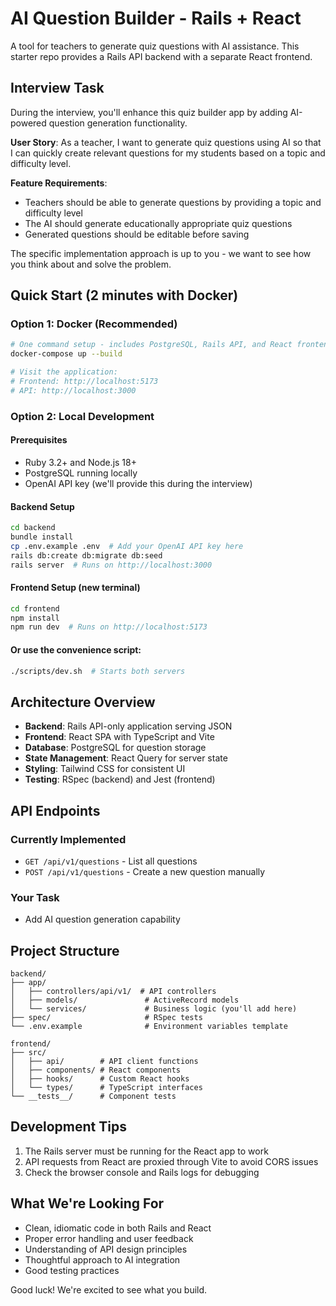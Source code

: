 # AI Question Builder - Rails + React

A tool for teachers to generate quiz questions with AI assistance. This starter repo provides a Rails API backend with a separate React frontend.

## Interview Task

During the interview, you'll enhance this quiz builder app by adding AI-powered question generation functionality.

**User Story**: As a teacher, I want to generate quiz questions using AI so that I can quickly create relevant questions for my students based on a topic and difficulty level.

**Feature Requirements**:
- Teachers should be able to generate questions by providing a topic and difficulty level
- The AI should generate educationally appropriate quiz questions
- Generated questions should be editable before saving

The specific implementation approach is up to you - we want to see how you think about and solve the problem.

## Quick Start (2 minutes with Docker)

### Option 1: Docker (Recommended)
```bash
# One command setup - includes PostgreSQL, Rails API, and React frontend
docker-compose up --build

# Visit the application:
# Frontend: http://localhost:5173
# API: http://localhost:3000
```

### Option 2: Local Development

#### Prerequisites
- Ruby 3.2+ and Node.js 18+
- PostgreSQL running locally
- OpenAI API key (we'll provide this during the interview)

#### Backend Setup
```bash
cd backend
bundle install
cp .env.example .env  # Add your OpenAI API key here
rails db:create db:migrate db:seed
rails server  # Runs on http://localhost:3000
```

#### Frontend Setup (new terminal)
```bash
cd frontend
npm install
npm run dev  # Runs on http://localhost:5173
```

#### Or use the convenience script:
```bash
./scripts/dev.sh  # Starts both servers
```

## Architecture Overview

- **Backend**: Rails API-only application serving JSON
- **Frontend**: React SPA with TypeScript and Vite
- **Database**: PostgreSQL for question storage
- **State Management**: React Query for server state
- **Styling**: Tailwind CSS for consistent UI
- **Testing**: RSpec (backend) and Jest (frontend)

## API Endpoints

### Currently Implemented
- `GET /api/v1/questions` - List all questions
- `POST /api/v1/questions` - Create a new question manually

### Your Task
- Add AI question generation capability

## Project Structure

```
backend/
├── app/
│   ├── controllers/api/v1/  # API controllers
│   ├── models/               # ActiveRecord models
│   └── services/             # Business logic (you'll add here)
├── spec/                     # RSpec tests
└── .env.example              # Environment variables template

frontend/
├── src/
│   ├── api/        # API client functions
│   ├── components/ # React components
│   ├── hooks/      # Custom React hooks
│   └── types/      # TypeScript interfaces
└── __tests__/      # Component tests
```

## Development Tips

1. The Rails server must be running for the React app to work
2. API requests from React are proxied through Vite to avoid CORS issues
3. Check the browser console and Rails logs for debugging

## What We're Looking For

- Clean, idiomatic code in both Rails and React
- Proper error handling and user feedback
- Understanding of API design principles
- Thoughtful approach to AI integration
- Good testing practices

Good luck! We're excited to see what you build.